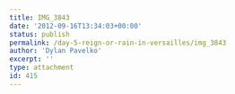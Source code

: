 ```yaml
---
title: IMG_3843
date: '2012-09-16T13:34:03+00:00'
status: publish
permalink: /day-5-reign-or-rain-in-versailles/img_3843
author: 'Dylan Pavelko'
excerpt: ''
type: attachment
id: 415
---
```

<!DOCTYPE html PUBLIC "-//W3C//DTD HTML 4.0 Transitional//EN" "http://www.w3.org/TR/REC-html40/loose.dtd">
<?xml encoding="UTF-8">
